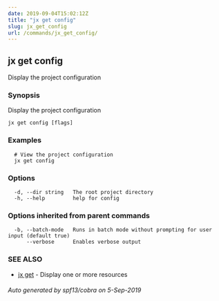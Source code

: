```yaml
---
date: 2019-09-04T15:02:12Z
title: "jx get config"
slug: jx_get_config
url: /commands/jx_get_config/
---
```

## jx get config

Display the project configuration

### Synopsis

Display the project configuration

```
jx get config [flags]
```

### Examples

```
  # View the project configuration
  jx get config
```

### Options

```
  -d, --dir string   The root project directory
  -h, --help         help for config
```

### Options inherited from parent commands

```
  -b, --batch-mode   Runs in batch mode without prompting for user input (default true)
      --verbose      Enables verbose output
```

### SEE ALSO

* [jx get](/commands/jx_get/)	 - Display one or more resources

###### Auto generated by spf13/cobra on 5-Sep-2019
